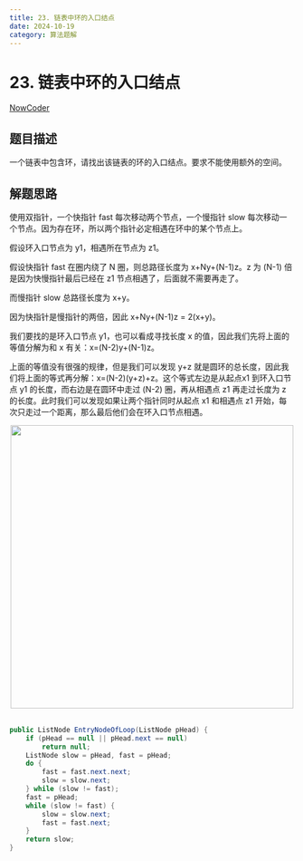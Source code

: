 ```yaml
---
title: 23. 链表中环的入口结点
date: 2024-10-19
category: 算法题解
---
```


# 23. 链表中环的入口结点

[NowCoder](https://www.nowcoder.com/practice/253d2c59ec3e4bc68da16833f79a38e4?tpId=13&tqId=11208&tPage=1&rp=1&ru=/ta/coding-interviews&qru=/ta/coding-interviews/question-ranking&from=cyc_github)

## 题目描述

一个链表中包含环，请找出该链表的环的入口结点。要求不能使用额外的空间。

## 解题思路

使用双指针，一个快指针 fast 每次移动两个节点，一个慢指针 slow 每次移动一个节点。因为存在环，所以两个指针必定相遇在环中的某个节点上。

假设环入口节点为 y1，相遇所在节点为 z1。

假设快指针  fast  在圈内绕了 N 圈，则总路径长度为 x+Ny+(N-1)z。z 为 (N-1) 倍是因为快慢指针最后已经在 z1 节点相遇了，后面就不需要再走了。

而慢指针 slow 总路径长度为 x+y。

因为快指针是慢指针的两倍，因此 x+Ny+(N-1)z = 2(x+y)。

我们要找的是环入口节点 y1，也可以看成寻找长度 x 的值，因此我们先将上面的等值分解为和 x 有关：x=(N-2)y+(N-1)z。

上面的等值没有很强的规律，但是我们可以发现 y+z 就是圆环的总长度，因此我们将上面的等式再分解：x=(N-2)(y+z)+z。这个等式左边是从起点x1 到环入口节点 y1 的长度，而右边是在圆环中走过 (N-2) 圈，再从相遇点 z1 再走过长度为 z 的长度。此时我们可以发现如果让两个指针同时从起点 x1 和相遇点 z1 开始，每次只走过一个距离，那么最后他们会在环入口节点相遇。

<div align="center"> <img src="https://cs-notes-1256109796.cos.ap-guangzhou.myqcloud.com/bb7fc182-98c2-4860-8ea3-630e27a5f29f.png" width="500"/> </div><br>

```java
public ListNode EntryNodeOfLoop(ListNode pHead) {
    if (pHead == null || pHead.next == null)
        return null;
    ListNode slow = pHead, fast = pHead;
    do {
        fast = fast.next.next;
        slow = slow.next;
    } while (slow != fast);
    fast = pHead;
    while (slow != fast) {
        slow = slow.next;
        fast = fast.next;
    }
    return slow;
}
```
